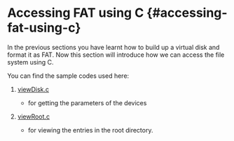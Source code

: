 # Accessing FAT using C {#accessing-fat-using-c}

In the previous sections you have learnt how to build up a virtual disk and format it as FAT. Now this section will introduce how we can access the file system using C.

You can find the sample codes used here:

1. [viewDisk.c](assets/codes/viewDisk.c)

   * for getting the parameters of the devices

2. [viewRoot.c](assets/codes/viewRoot.c)

   * for viewing the entries in the root directory.



